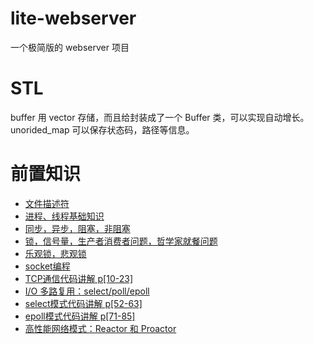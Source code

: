 # lite-webserver
一个极简版的 webserver 项目

# STL
buffer 用 vector<char> 存储，而且给封装成了一个 Buffer 类，可以实现自动增长。
unorided_map 可以保存状态码，路径等信息。

# 前置知识
- [文件描述符](https://blog.csdn.net/yushuaigee/article/details/107883964)
- [进程、线程基础知识](https://xiaolincoding.com/os/4_process/process_base.html#%E8%B0%83%E5%BA%A6%E7%AE%97%E6%B3%95)
- [同步，异步，阻塞，非阻塞](https://blog.csdn.net/historyasamirror/article/details/5778378)
- [锁，信号量，生产者消费者问题，哲学家就餐问题](https://xiaolincoding.com/os/4_process/multithread_sync.html)
- [乐观锁，悲观锁](https://xiaolincoding.com/os/4_process/pessim_and_optimi_lock.html)
- [socket编程](https://blog.csdn.net/hguisu/article/details/7445768)
- [TCP通信代码讲解 p[10-23]](https://www.bilibili.com/video/BV1iJ411S7UA/?vd_source=81f0dcb2512acfe5b638a9201d2545c4)
- [I/O 多路复用：select/poll/epoll](https://xiaolincoding.com/os/8_network_system/selete_poll_epoll.html)
- [select模式代码讲解 p[52-63]](https://www.bilibili.com/video/BV1iJ411S7UA/?vd_source=81f0dcb2512acfe5b638a9201d2545c4)
- [epoll模式代码讲解 p[71-85]](https://www.bilibili.com/video/BV1iJ411S7UA/?vd_source=81f0dcb2512acfe5b638a9201d2545c4)
- [高性能网络模式：Reactor 和 Proactor](https://xiaolincoding.com/os/8_network_system/reactor.html)
